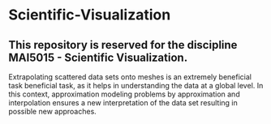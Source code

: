 # Scientific-Visualization
## This repository is reserved for the discipline MAI5015 - Scientific Visualization.

Extrapolating scattered data sets onto meshes is an extremely beneficial task beneficial task, as it helps in understanding the data at a global level. In this context, approximation modeling problems by approximation and interpolation ensures a new interpretation of the data set resulting in possible new approaches.
